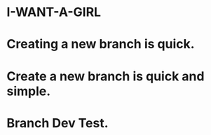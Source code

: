 # I-WANT-A-GIRL
# Creating a new branch is quick.
# Create a new branch is quick and simple.
# Branch Dev Test.
